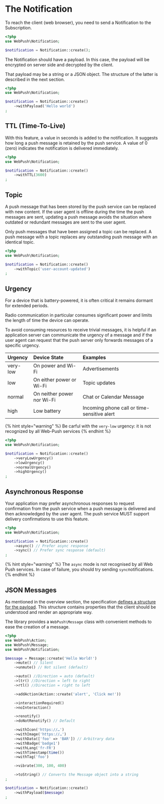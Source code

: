 # The Notification

To reach the client \(web browser\), you need to send a Notification to the Subscription.

```php
<?php
use WebPush\Notification;

$notification = Notification::create();
```

The Notification should have a payload. In this case, the payload will be encrypted on server side and decrypted by the client.

That payload may be a string or a JSON object. The structure of the latter is described in the next section.

```php
<?php
use WebPush\Notification;

$notification = Notification::create()
    ->withPayload('Hello world')
;
```

## TTL \(Time-To-Live\)

With this feature, a value in seconds is added to the notification. It suggests how long a push message is retained by the push service. A value of 0 \(zero\) indicates the notification is delivered immediately.

```php
<?php
use WebPush\Notification;

$notification = Notification::create()
    ->withTTL(3600)
;
```

## Topic

A push message that has been stored by the push service can be replaced with new content. If the user agent is offline during the time the push messages are sent, updating a push message avoids the situation where outdated or redundant messages are sent to the user agent.

Only push messages that have been assigned a topic can be replaced. A push message with a topic replaces any outstanding push message with an identical topic.

```php
<?php
use WebPush\Notification;

$notification = Notification::create()
    ->withTopic('user-account-updated')
;
```

## Urgency

For a device that is battery-powered, it is often critical it remains dormant for extended periods.

Radio communication in particular consumes significant power and limits the length of time the device can operate.

To avoid consuming resources to receive trivial messages, it is helpful if an application server can communicate the urgency of a message and if the user agent can request that the push server only forwards messages of a specific urgency.

| Urgency | Device State | Examples |
| :--- | :--- | :--- |
| very-low | On power and Wi-Fi | Advertisements |
| low | On either power or Wi-Fi | Topic updates |
| normal | On neither power nor Wi-Fi | Chat or Calendar Message |
| high | Low battery | Incoming phone call or time-sensitive alert |

{% hint style="warning" %}
Be carful with the `very-low` urgency: it is not recognized by all Web-Push services
{% endhint %}

```php
<?php
use WebPush\Notification;

$notification = Notification::create()
    ->veryLowUrgency()
    ->lowUrgency()
    ->normalUrgency()
    ->highUrgency()
;
```

## Asynchronous Response

Your application may prefer asynchronous responses to request confirmation from the push service when a push message is delivered and then acknowledged by the user agent. The push service MUST support delivery confirmations to use this feature.

```php
<?php
use WebPush\Notification;

$notification = Notification::create()
    ->async() // Prefer async response
    ->sync() // Prefer sync response (default)
;
```

{% hint style="warning" %}
The `async` mode is not recognised by all Web Push services. In case of failure, you should try sending `sync`notifications.
{% endhint %}

## JSON Messages

As mentioned in the overview section, the specification [defines a structure for the payload](https://notifications.spec.whatwg.org/#notifications). This structure contains properties that the client should be understood and render an appropriate way.

The library provides a `WebPush\Message` class with convenient methods to ease the creation of a message.

```php
<?php
use WebPush\Action;
use WebPush\Message;
use WebPush\Notification;

$message = Message::create('Hello World!')
    ->mute() // Silent
    ->unmute() // Not silent (default)

    ->auto() //Direction = auto (default)
    ->ltr() //Direction = left to right
    ->rtl() //Direction = right to left

    ->addAction(Action::create('alert', 'Click me!'))

    ->interactionRequired()
    ->noInteraction()

    ->renotify()
    ->doNotRenotify() // Default

    ->withIcon('https://…')
    ->withImage('https://…')
    ->withData(['foo' => 'BAR']) // Arbitrary data
    ->withBadge('badge1')
    ->withLang('fr-FR')
    ->withTimestamp(time())
    ->withTag('foo')

    ->vibrate(300, 100, 400)

    ->toString() // Converts the Message object into a string
;

$notification = Notification::create()
    ->withPayload($message)
;
```

